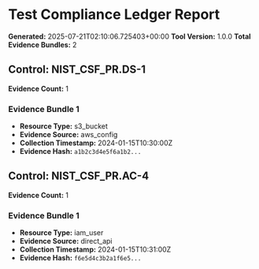 # Test Compliance Ledger Report

**Generated:** 2025-07-21T02:10:06.725403+00:00
**Tool Version:** 1.0.0
**Total Evidence Bundles:** 2

## Control: NIST_CSF_PR.DS-1

**Evidence Count:** 1

### Evidence Bundle 1

- **Resource Type:** s3_bucket
- **Evidence Source:** aws_config
- **Collection Timestamp:** 2024-01-15T10:30:00Z
- **Evidence Hash:** `a1b2c3d4e5f6a1b2...`

## Control: NIST_CSF_PR.AC-4

**Evidence Count:** 1

### Evidence Bundle 1

- **Resource Type:** iam_user
- **Evidence Source:** direct_api
- **Collection Timestamp:** 2024-01-15T10:31:00Z
- **Evidence Hash:** `f6e5d4c3b2a1f6e5...`

